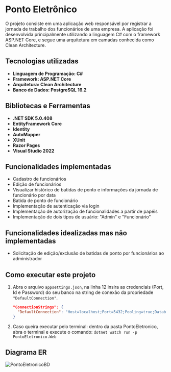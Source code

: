 # Ponto Eletrônico

O projeto consiste em uma aplicação web responsável por registrar a jornada de trabalho dos funcionários de uma empresa. A aplicação foi desenvolvida principalmente utilizando a linguagem C# com o framework ASP.NET Core, e segue uma arquitetura em camadas conhecida como Clean Architecture.

## Tecnologias utilizadas

- **Linguagem de Programação: C#**
- **Framework: ASP.NET Core**
- **Arquitetura: Clean Architecture**
- **Banco de Dados: PostgreSQL 16.2**

## Bibliotecas e Ferramentas

- **.NET SDK 5.0.408**
- **EntityFramework Core**
- **Identity**
- **AutoMapper**
- **XUnit**
- **Razor Pages**
- **Visual Studio 2022**

## Funcionalidades implementadas

- Cadastro de funcionários
- Edição de funcionários
- Visualizar histórico de batidas de ponto e informações da jornada de funcionário por data
- Batida de ponto de funcionário
- Implementação de autenticação via login
- Implementação de autorização de funcionalidades a partir de papéis
- Implementação de dois tipos de usuário: "Admin" e "Funcionário"

## Funcionalidades idealizadas mas não implementadas

- Solicitação de edição/exclusão de batidas de ponto por funcionários ao administrador

## Como executar este projeto

1. Abra o arquivo `appsettings.json`, na linha 12 insira as credenciais (Port, Id e Password) do seu banco na string de conexão da propriedade `"DefaultConnection"`.

   ```json
   "ConnectionStrings": {
     "DefaultConnection": "Host=localhost;Port=5432;Pooling=true;Database=PontoEletronicoDB;User Id=postgres;Password=sua_senha;"
   }
   ```

2. Caso queira executar pelo terminal: dentro da pasta PontoEletronico, abra o terminal e execute o comando: `dotnet watch run -p PontoEletronico.Web` 

## Diagrama ER

![PontoEletronicoBD](https://github.com/Wanderleyps/ponto-eletronico-app/assets/105169695/a8904dba-cc5f-454c-87e0-fced1a34c1f2)
